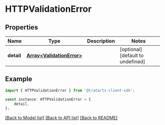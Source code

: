 # HTTPValidationError


## Properties

Name | Type | Description | Notes
------------ | ------------- | ------------- | -------------
**detail** | [**Array&lt;ValidationError&gt;**](ValidationError.md) |  | [optional] [default to undefined]

## Example

```typescript
import { HTTPValidationError } from '@trata/ts-client-sdk';

const instance: HTTPValidationError = {
    detail,
};
```

[[Back to Model list]](../README.md#documentation-for-models) [[Back to API list]](../README.md#documentation-for-api-endpoints) [[Back to README]](../README.md)
